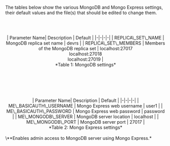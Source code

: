 The tables below show the various MongoDB and Mongo Express settings, their default values and the file(s) that should be edited to change them.

<br/><br/>
<center>
| Parameter Name| Description | Default  |
|-|-|-|-|
| REPLICA\_SET\_NAME | MongoDB replica set name | devrs  |
| REPLICA\_SET\_MEMBERS | Members of the MongoDB replica set | localhost:27017<br>localhost:27018<br>localhost:27019  |
</center>
<center>*Table 1: MongoDB settings*</center>
<br/><br/>

<br/><br/>
<center>
| Parameter Name| Description | Default  |
|-|-|-|-|
| ME\_BASICAUTH\_USERNAME | Mongo Express web username | user1  |
| ME\_BASICAUTH\_PASSWORD | Mongo Express web password | password  |
| ME\_MONGODB\_SERVER | MongoDB server location | localhost  |
| ME\_MONGODB\_PORT | MongoDB server port | 27017  |
</center>
<center>*Table 2: Mongo Express settings*</center>
<br/>
\**Enables admin access to MongoDB server using Mongo Express.*
<br/><br/>
